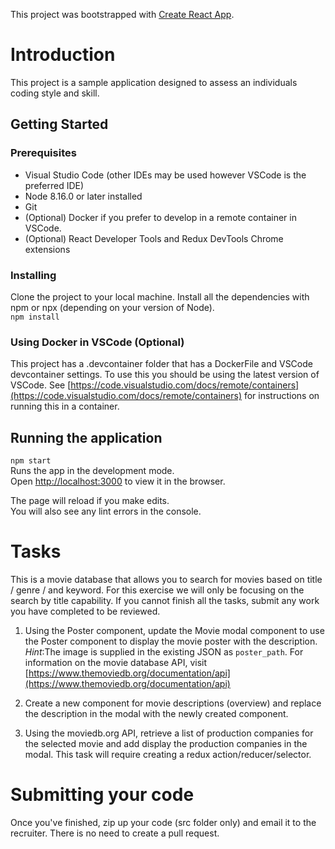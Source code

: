 This project was bootstrapped with [Create React App](https://github.com/facebook/create-react-app).

# Introduction

This project is a sample application designed to assess an individuals coding style and skill.  

## Getting Started

### Prerequisites
- Visual Studio Code (other IDEs may be used however VSCode is the preferred IDE)
- Node 8.16.0 or later installed
- Git 
- (Optional) Docker if you prefer to develop in a remote container in VSCode.
- (Optional) React Developer Tools and Redux DevTools Chrome extensions 

### Installing
Clone the project to your local machine.  Install all the dependencies with npm or npx (depending on your version of Node). <br />
`npm install`

### Using Docker in VSCode (Optional)
This project has a .devcontainer folder that has a DockerFile and VSCode devcontainer settings.  To use this you should be using the latest version of VSCode.  See [https://code.visualstudio.com/docs/remote/containers](https://code.visualstudio.com/docs/remote/containers) for instructions on running this in a container.

## Running the application
`npm start`<br />
Runs the app in the development mode.<br />
Open [http://localhost:3000](http://localhost:3000) to view it in the browser.

The page will reload if you make edits.<br />
You will also see any lint errors in the console.

# Tasks
This is a movie database that allows you to search for movies based on title / genre / and keyword.  For this exercise we will only be focusing on the search by title capability.  If you cannot finish all the tasks, submit any work you have completed to be reviewed. 

1. Using the Poster component, update the Movie modal component to use the Poster component to display the movie poster with the description.   _Hint_:The image is supplied in the existing JSON as `poster_path`.  For information on the movie database API, visit [https://www.themoviedb.org/documentation/api](https://www.themoviedb.org/documentation/api)

2. Create a new component for movie descriptions (overview) and replace the description in the modal with the newly created component.

3. Using the moviedb.org API, retrieve a list of production companies for the selected movie and add display the production companies in the modal.  This task will require creating a redux action/reducer/selector.  

# Submitting your code
Once you've finished, zip up your code (src folder only) and email it to the recruiter.  There is no need to create a pull request.
